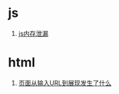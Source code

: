 # js
1. [js内存泄漏](https://github.com/mytac/blogs/blob/master/%E9%9D%A2%E8%AF%95%E9%A2%98/js/js%E5%86%85%E5%AD%98%E6%B3%84%E6%BC%8F.md)
# html
1. [页面从输入URL到展现发生了什么](https://github.com/mytac/blogs/blob/master/%E9%9D%A2%E8%AF%95%E9%A2%98/html/%E9%A1%B5%E9%9D%A2%E4%BB%8E%E8%BE%93%E5%85%A5URL%E5%88%B0%E5%B1%95%E7%8E%B0%E5%8F%91%E7%94%9F%E4%BA%86%E4%BB%80%E4%B9%88.md)